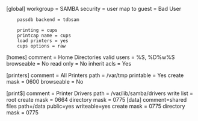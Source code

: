 
[global]
        workgroup = SAMBA
        security = user
        map to guest = Bad User

        passdb backend = tdbsam

        printing = cups
        printcap name = cups
        load printers = yes
        cups options = raw

[homes]
        comment = Home Directories
        valid users = %S, %D%w%S
        browseable = No
        read only = No
        inherit acls = Yes

[printers]
        comment = All Printers
        path = /var/tmp
        printable = Yes
        create mask = 0600
        browseable = No

[print$]
        comment = Printer Drivers
        path = /var/lib/samba/drivers
        write list = root
        create mask = 0664
        directory mask = 0775
[data]
        comment=shared files
        path=/data
        public=yes
        writeable=yes
        create mask = 0775
        directory mask = 0775
